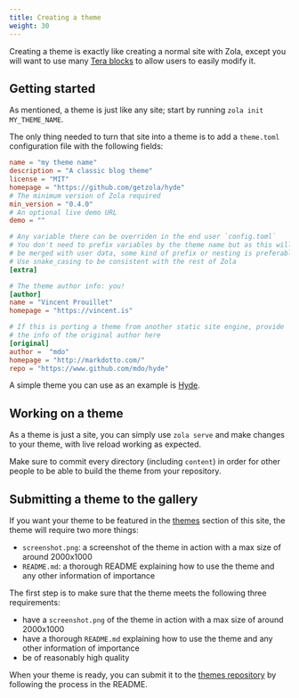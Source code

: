 ```yaml
---
title: Creating a theme
weight: 30
---
```


Creating a theme is exactly like creating a normal site with Zola, except you
will want to use many [Tera blocks](https://tera.netlify.com/docs#inheritance) to
allow users to easily modify it.

## Getting started

As mentioned, a theme is just like any site; start by running `zola init MY_THEME_NAME`.

The only thing needed to turn that site into a theme is to add a `theme.toml` configuration file with the
following fields:

```toml
name = "my theme name"
description = "A classic blog theme"
license = "MIT"
homepage = "https://github.com/getzola/hyde"
# The minimum version of Zola required
min_version = "0.4.0"
# An optional live demo URL
demo = ""

# Any variable there can be overriden in the end user `config.toml`
# You don't need to prefix variables by the theme name but as this will
# be merged with user data, some kind of prefix or nesting is preferable
# Use snake_casing to be consistent with the rest of Zola
[extra]

# The theme author info: you!
[author]
name = "Vincent Prouillet"
homepage = "https://vincent.is"

# If this is porting a theme from another static site engine, provide
# the info of the original author here
[original]
author =  "mdo"
homepage = "http://markdotto.com/"
repo = "https://www.github.com/mdo/hyde"
```

A simple theme you can use as an example is [Hyde](https://github.com/Keats/hyde).

## Working on a theme

As a theme is just a site, you can simply use `zola serve` and make changes to your
theme, with live reload working as expected.

Make sure to commit every directory (including `content`) in order for other people
to be able to build the theme from your repository.

## Submitting a theme to the gallery

If you want your theme to be featured in the [themes](@/themes/_index.md) section
of this site, the theme will require two more things:

- `screenshot.png`: a screenshot of the theme in action with a max size of around 2000x1000
- `README.md`: a thorough README explaining how to use the theme and any other information
of importance

The first step is to make sure that the theme meets the following three requirements:

- have a `screenshot.png` of the theme in action with a max size of around 2000x1000
- have a thorough `README.md` explaining how to use the theme and any other information
of importance
- be of reasonably high quality

When your theme is ready, you can submit it to the [themes repository](https://github.com/getzola/themes)
by following the process in the README.
